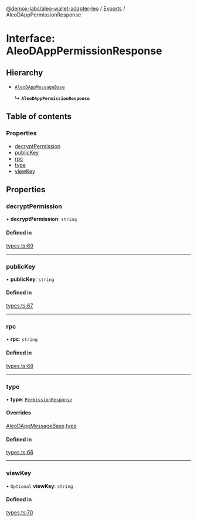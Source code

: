 [@demox-labs/aleo-wallet-adapter-leo](../README.md) / [Exports](../modules.md) / AleoDAppPermissionResponse

# Interface: AleoDAppPermissionResponse

## Hierarchy

- [`AleoDAppMessageBase`](AleoDAppMessageBase.md)

  ↳ **`AleoDAppPermissionResponse`**

## Table of contents

### Properties

- [decryptPermission](AleoDAppPermissionResponse.md#decryptpermission)
- [publicKey](AleoDAppPermissionResponse.md#publickey)
- [rpc](AleoDAppPermissionResponse.md#rpc)
- [type](AleoDAppPermissionResponse.md#type)
- [viewKey](AleoDAppPermissionResponse.md#viewkey)

## Properties

### decryptPermission

• **decryptPermission**: `string`

#### Defined in

[types.ts:69](https://github.com/demox-labs/aleo-wallet-adapter/blob/77a8a54/packages/wallets/leo/types.ts#L69)

___

### publicKey

• **publicKey**: `string`

#### Defined in

[types.ts:67](https://github.com/demox-labs/aleo-wallet-adapter/blob/77a8a54/packages/wallets/leo/types.ts#L67)

___

### rpc

• **rpc**: `string`

#### Defined in

[types.ts:68](https://github.com/demox-labs/aleo-wallet-adapter/blob/77a8a54/packages/wallets/leo/types.ts#L68)

___

### type

• **type**: [`PermissionResponse`](../enums/AleoDAppMessageType.md#permissionresponse)

#### Overrides

[AleoDAppMessageBase](AleoDAppMessageBase.md).[type](AleoDAppMessageBase.md#type)

#### Defined in

[types.ts:66](https://github.com/demox-labs/aleo-wallet-adapter/blob/77a8a54/packages/wallets/leo/types.ts#L66)

___

### viewKey

• `Optional` **viewKey**: `string`

#### Defined in

[types.ts:70](https://github.com/demox-labs/aleo-wallet-adapter/blob/77a8a54/packages/wallets/leo/types.ts#L70)

